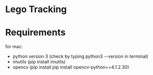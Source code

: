 # Lego Tracking
 
# Requirements

for mac:
- python version 3 (check by typing python3 --version in terminal)
- imutils  (pip install imutils)
- opencv (pip install pip install opencv-python==4.1.2.30)


